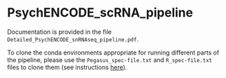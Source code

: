 # PsychENCODE_scRNA_pipeline
Documentation is provided in the file ```Detailed_PsychENCODE_snRNAseq_pipeline.pdf```.

To clone the conda environments appropriate for running different parts of the pipeline, please use the ```Pegasus_spec-file.txt``` and ```R_spec-file.txt``` files to clone them (see instructions [here](https://conda.io/projects/conda/en/latest/user-guide/tasks/manage-environments.html#building-identical-conda-environments)).
